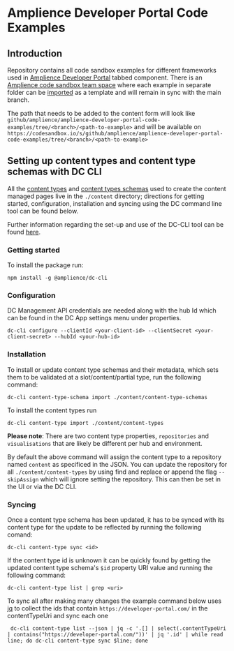 # Amplience Developer Portal Code Examples

## Introduction

Repository contains all code sandbox examples for different frameworks used in [Amplience Developer Portal](https://github.com/amplience/amplience-developer-portal) tabbed component. There is an [Amplience code sandbox team space](https://codesandbox.io/dashboard/home?workspace=b99be381-caea-46d9-a375-4761b3fc5157) where each example in separate folder can be [imported](https://codesandbox.io/s/github) as a template and will remain in sync with the main branch. 

The path that needs to be added to the content form will look like `github/amplience/amplience-developer-portal-code-examples/tree/<branch>/<path-to-example>` and will be available on `https://codesandbox.io/s/github/amplience/amplience-developer-portal-code-examples/tree/<branch>/<path-to-example>` 

## Setting up content types and content type schemas with DC CLI

All the [content types](https://amplience.com/docs/integration/workingwithcontenttypes.html) and [content types schemas](https://amplience.com/docs/integration/contenttypes.html#content-type-schemas) used to create the content managed pages live in the `./content` directory; directions for getting started, configuration, installation and syncing using the DC command line tool can be found below.

Further information regarding the set-up and use of the DC-CLI tool can be found [here](https://amplience.com/docs/development/cli-tool-examples.html).

### Getting started

To install the package run:

```
npm install -g @amplience/dc-cli
```

### Configuration

DC Management API credentials are needed along with the hub Id which can be found in the DC App settings menu under properties.

```
dc-cli configure --clientId <your-client-id> --clientSecret <your-client-secret> --hubId <your-hub-id>
```

### Installation

To install or update content type schemas and their metadata, which sets them to be validated at a slot/content/partial type, run the following command:

```
dc-cli content-type-schema import ./content/content-type-schemas
```

To install the content types run

```
dc-cli content-type import ./content/content-types
```

**Please note**: There are two content type properties, `repositories` and `visualisations` that are likely be different per hub and environment.

By default the above command will assign the content type to a repository named `content` as specificed in the JSON. You can update the repository for all `./content/content-types` by using find and replace or append the flag `--skipAssign` which will ignore setting the repository. This can then be set in the UI or via the DC CLI.

### Syncing

Once a content type schema has been updated, it has to be synced with its content type for the update to be reflected by running the following comand:

```
dc-cli content-type sync <id>
```

If the content type id is unknown it can be quickly found by getting the updated content type schema's `$id` property URI value and running the following command:

```
dc-cli content-type list | grep <uri>
```

To sync all after making many changes the example command below uses [jq](https://stedolan.github.io/jq/) to collect the ids that contain `https://developer-portal.com/` in the contentTypeUri and sync each one

```
 dc-cli content-type list --json | jq -c '.[] | select(.contentTypeUri | contains("https://developer-portal.com/"))' | jq '.id' | while read line; do dc-cli content-type sync $line; done
```
